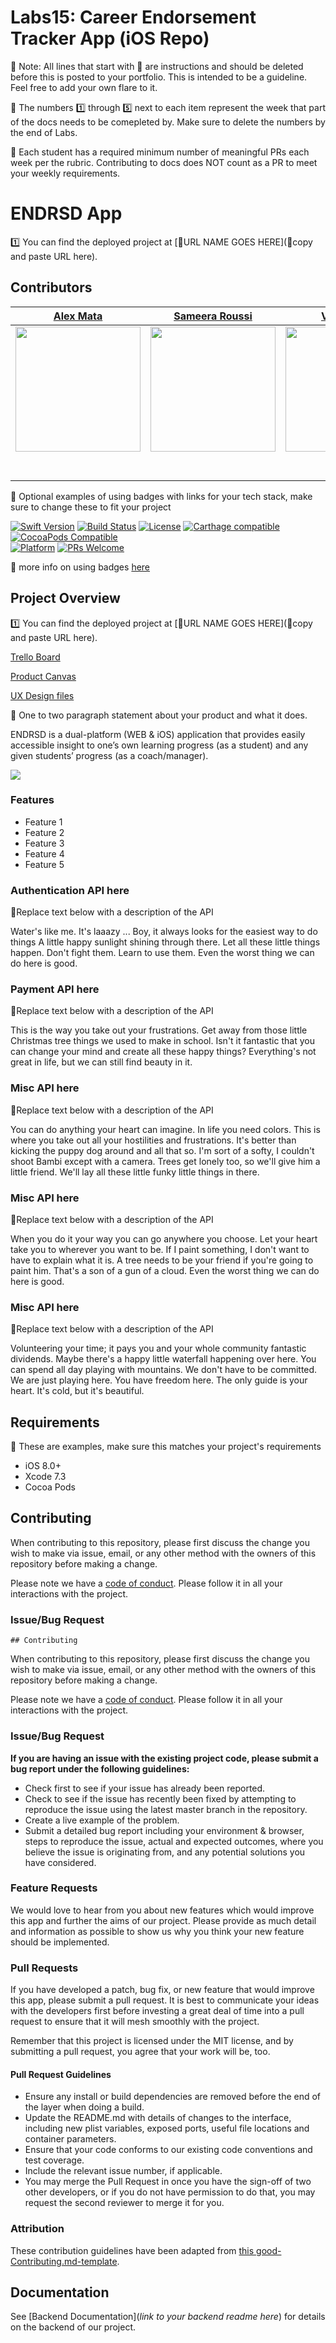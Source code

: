 # Labs15: Career Endorsement Tracker App (iOS Repo)

🚫 Note: All lines that start with 🚫 are instructions and should be deleted before this is posted to your portfolio. This is intended to be a guideline. Feel free to add your own flare to it.

🚫 The numbers 1️⃣ through 5️⃣ next to each item represent the week that part of the docs needs to be comepleted by. Make sure to delete the numbers by the end of Labs.

🚫 Each student has a required minimum number of meaningful PRs each week per the rubric. Contributing to docs does NOT count as a PR to meet your weekly requirements.

# ENDRSD App

1️⃣ You can find the deployed project at [🚫URL NAME GOES HERE](🚫copy and paste URL here).

## Contributors

|                                                                                         [Alex Mata](https://github.com/alexander-frost)                                                                                         |                                                                                      [Sameera Roussi](https://github.com/sameeraleola)                                                                                       |                                                                                        [Victor Ruiz](https://github.com/vicxruiz)                                                                                        |
| :-----------------------------------------------------------------------------------------------------------------------------------------------------------------------------------------------------------------------------: | :--------------------------------------------------------------------------------------------------------------------------------------------------------------------------------------------------------------------------: | :----------------------------------------------------------------------------------------------------------------------------------------------------------------------------------------------------------------------: |
| [<img src="https://media.licdn.com/dms/image/C5603AQHRbpDk-q8wRQ/profile-displayphoto-shrink_800_800/0?e=1571270400&v=beta&t=XbAXxDFqp9HpJcXDp0YdgiuPXrFp7667PY8pg8lOKuA" width = "200" />](https://github.com/alexander-frost) | [<img src="https://media.licdn.com/dms/image/C4E03AQHYAtIXaf1z4Q/profile-displayphoto-shrink_800_800/0?e=1571270400&v=beta&t=HHc-X-kcoeFuu1MTYQHGde9M3aa1WJEVOk-98OfAhEs" width = "200" />](https://github.com/sameeraleola) | [<img src="https://media.licdn.com/dms/image/C4E03AQF02srF_ss_iQ/profile-displayphoto-shrink_800_800/0?e=1571270400&v=beta&t=pBz0Pm1cHfDOdUN6wCq6qYDM8rlrHKaNhwsHn8MFUO0" width = "200" />](https://github.com/vicxruiz) |
|                                                                  [<img src="https://github.com/favicon.ico" width="15"> ](https://github.com/alexander-frost)                                                                   |                                                                  [<img src="https://github.com/favicon.ico" width="15"> ](https://github.com/sameeraleola)                                                                   |                                                                  [<img src="https://github.com/favicon.ico" width="15"> ](https://github.com/vicxruiz)                                                                   |
|                                                 [ <img src="https://static.licdn.com/sc/h/al2o9zrvru7aqj8e1x2rzsrca" width="15"> ](https://www.linkedin.com/in/alexandert3977/)                                                 |                                                [ <img src="https://static.licdn.com/sc/h/al2o9zrvru7aqj8e1x2rzsrca" width="15"> ](https://www.linkedin.com/in/sameeraroussi/)                                                |                                                [ <img src="https://static.licdn.com/sc/h/al2o9zrvru7aqj8e1x2rzsrca" width="15"> ](https://www.linkedin.com/in/vicxruiz/)                                                 |

🚫 Optional examples of using badges with links for your tech stack, make sure to change these to fit your project

[![Swift Version][swift-image]][swift-url]
[![Build Status][travis-image]][travis-url]
[![License][license-image]][license-url]
[![Carthage compatible](https://img.shields.io/badge/Carthage-compatible-4BC51D.svg?style=flat)](https://github.com/Carthage/Carthage)
[![CocoaPods Compatible](https://img.shields.io/cocoapods/v/EZSwiftExtensions.svg)](https://img.shields.io/cocoapods/v/LFAlertController.svg)  
[![Platform](https://img.shields.io/cocoapods/p/LFAlertController.svg?style=flat)](http://cocoapods.org/pods/LFAlertController)
[![PRs Welcome](https://img.shields.io/badge/PRs-welcome-brightgreen.svg?style=flat-square)](http://makeapullrequest.com)

🚫 more info on using badges [here](https://github.com/badges/shields)

## Project Overview

1️⃣ You can find the deployed project at [🚫URL NAME GOES HERE](🚫copy and paste URL here).

[Trello Board](https://trello.com/b/hKTAKrBD/endrsd)

[Product Canvas](https://www.notion.so/Career-Endorsement-Tracker-38de5156701f4cebb29de81a4b6db1ad)

[UX Design files](https://www.notion.so/Mockups-4c32cd42f99447a998f6a6c619457f13)

🚫 One to two paragraph statement about your product and what it does.

ENDRSD is a dual-platform (WEB & iOS) application that provides easily accessible insight to one’s own learning progress (as a student) and any given students’ progress (as a coach/manager).

![](header.png)

### Features

- Feature 1
- Feature 2
- Feature 3
- Feature 4
- Feature 5

### Authentication API here

🚫Replace text below with a description of the API

Water's like me. It's laaazy ... Boy, it always looks for the easiest way to do things A little happy sunlight shining through there. Let all these little things happen. Don't fight them. Learn to use them. Even the worst thing we can do here is good.

### Payment API here

🚫Replace text below with a description of the API

This is the way you take out your frustrations. Get away from those little Christmas tree things we used to make in school. Isn't it fantastic that you can change your mind and create all these happy things? Everything's not great in life, but we can still find beauty in it.

### Misc API here

🚫Replace text below with a description of the API

You can do anything your heart can imagine. In life you need colors. This is where you take out all your hostilities and frustrations. It's better than kicking the puppy dog around and all that so. I'm sort of a softy, I couldn't shoot Bambi except with a camera. Trees get lonely too, so we'll give him a little friend. We'll lay all these little funky little things in there.

### Misc API here

🚫Replace text below with a description of the API

When you do it your way you can go anywhere you choose. Let your heart take you to wherever you want to be. If I paint something, I don't want to have to explain what it is. A tree needs to be your friend if you're going to paint him. That's a son of a gun of a cloud. Even the worst thing we can do here is good.

### Misc API here

🚫Replace text below with a description of the API

Volunteering your time; it pays you and your whole community fantastic dividends. Maybe there's a happy little waterfall happening over here. You can spend all day playing with mountains. We don't have to be committed. We are just playing here. You have freedom here. The only guide is your heart. It's cold, but it's beautiful.

## Requirements

🚫 These are examples, make sure this matches your project's requirements

- iOS 8.0+
- Xcode 7.3
- Cocoa Pods

## Contributing

When contributing to this repository, please first discuss the change you wish to make via issue, email, or any other method with the owners of this repository before making a change.

Please note we have a [code of conduct](./CODE_OF_CONDUCT.md). Please follow it in all your interactions with the project.

### Issue/Bug Request

    ## Contributing

When contributing to this repository, please first discuss the change you wish to make via issue, email, or any other method with the owners of this repository before making a change.

Please note we have a [code of conduct](./code_of_conduct.md). Please follow it in all your interactions with the project.

### Issue/Bug Request

**If you are having an issue with the existing project code, please submit a bug report under the following guidelines:**

- Check first to see if your issue has already been reported.
- Check to see if the issue has recently been fixed by attempting to reproduce the issue using the latest master branch in the repository.
- Create a live example of the problem.
- Submit a detailed bug report including your environment & browser, steps to reproduce the issue, actual and expected outcomes, where you believe the issue is originating from, and any potential solutions you have considered.

### Feature Requests

We would love to hear from you about new features which would improve this app and further the aims of our project. Please provide as much detail and information as possible to show us why you think your new feature should be implemented.

### Pull Requests

If you have developed a patch, bug fix, or new feature that would improve this app, please submit a pull request. It is best to communicate your ideas with the developers first before investing a great deal of time into a pull request to ensure that it will mesh smoothly with the project.

Remember that this project is licensed under the MIT license, and by submitting a pull request, you agree that your work will be, too.

#### Pull Request Guidelines

- Ensure any install or build dependencies are removed before the end of the layer when doing a build.
- Update the README.md with details of changes to the interface, including new plist variables, exposed ports, useful file locations and container parameters.
- Ensure that your code conforms to our existing code conventions and test coverage.
- Include the relevant issue number, if applicable.
- You may merge the Pull Request in once you have the sign-off of two other developers, or if you do not have permission to do that, you may request the second reviewer to merge it for you.

### Attribution

These contribution guidelines have been adapted from [this good-Contributing.md-template](https://gist.github.com/PurpleBooth/b24679402957c63ec426).

## Documentation

See [Backend Documentation](_link to your backend readme here_) for details on the backend of our project.

[swift-image]: https://img.shields.io/badge/swift-3.0-orange.svg
[swift-url]: https://swift.org/
[license-image]: https://img.shields.io/badge/License-MIT-blue.svg
[license-url]: LICENSE
[travis-image]: https://img.shields.io/travis/dbader/node-datadog-metrics/master.svg?style=flat-square
[travis-url]: https://travis-ci.org/dbader/node-datadog-metrics
[codebeat-image]: https://codebeat.co/badges/c19b47ea-2f9d-45df-8458-b2d952fe9dad
[codebeat-url]: https://codebeat.co/projects/github-com-vsouza-awesomeios-com
